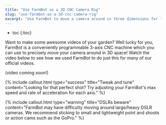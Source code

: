 ```yaml
---
title: "Use FarmBot as a 3D CNC Camera Rig"
slug: "use-farmbot-as-a-3d-cnc-camera-rig"
excerpt: "Use FarmBot to move a camera around in three dimensions for fun videography!"
---
```


* toc
{:toc}

Want to make some awesome videos of your garden? Well lucky for you, FarmBot is a conveniently programmable 3-axis CNC machine which you can use to precisely move your camera around in 3D space! Watch the video below to see how we used FarmBot to do just this for many of our official videos.

(video coming soon!)

{%
include callout.html
type="success"
title="Tweak and tune"
content="Looking for that perfect shot? Try adjusting your FarmBot's max speed and rate of acceleration for each axis."
%}



{%
include callout.html
type="warning"
title="DSLRs beware"
content="FarmBot may have difficulty moving around large/heavy DSLR cameras. We recommend sticking to small and lightweight point and shoots or action cams such as the GoPro."
%}

